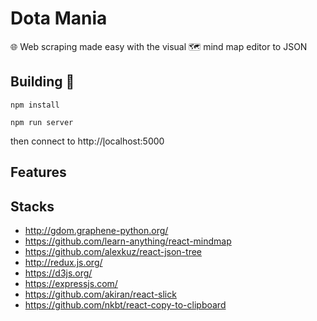 # Dota Mania

🌐 Web scraping made easy with the visual 🗺 mind map editor to JSON

## Building 🚀

```
npm install

npm run server
```

then connect to http://̨localhost:5000

## Features



## Stacks

- http://gdom.graphene-python.org/
- https://github.com/learn-anything/react-mindmap
- https://github.com/alexkuz/react-json-tree
- http://redux.js.org/
- https://d3js.org/
- https://expressjs.com/
- https://github.com/akiran/react-slick
- https://github.com/nkbt/react-copy-to-clipboard
